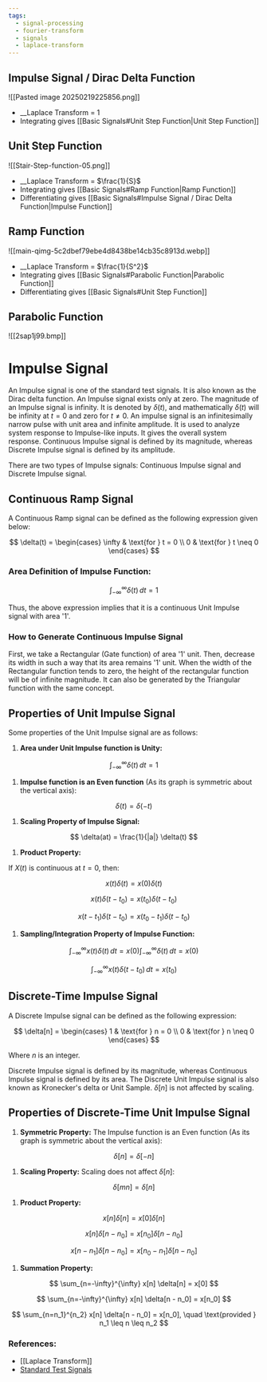 ```yaml
---
tags:
  - signal-processing
  - fourier-transform
  - signals
  - laplace-transform
---
```


## Impulse Signal / Dirac Delta Function
![[Pasted image 20250219225856.png]]

- __Laplace Transform = 1
- Integrating gives [[Basic Signals#Unit Step Function|Unit Step Function]]


## Unit Step Function
![[Stair-Step-function-05.png]]

- __Laplace Transform = $\frac{1}{S}$
- Integrating gives [[Basic Signals#Ramp Function|Ramp Function]]
- Differentiating gives [[Basic Signals#Impulse Signal / Dirac Delta Function|Impulse Function]]

## Ramp Function
![[main-qimg-5c2dbef79ebe4d8438be14cb35c8913d.webp]]

- __Laplace Transform = $\frac{1}{S^2}$
- Integrating gives [[Basic Signals#Parabolic Function|Parabolic Function]]
- Differentiating gives [[Basic Signals#Unit Step Function]]


## Parabolic Function 
![[2sap1j99.bmp]]

# Impulse Signal

An Impulse signal is one of the standard test signals. It is also known as the Dirac delta function. An Impulse signal exists only at zero. The magnitude of an Impulse signal is infinity. It is denoted by $\delta(t)$, and mathematically $\delta(t)$ will be infinity at $t = 0$ and zero for $t \neq 0$. An impulse signal is an infinitesimally narrow pulse with unit area and infinite amplitude. It is used to analyze system response to Impulse-like inputs. It gives the overall system response. Continuous Impulse signal is defined by its magnitude, whereas Discrete Impulse signal is defined by its amplitude.

There are two types of Impulse signals: Continuous Impulse signal and Discrete Impulse signal.

## Continuous Ramp Signal

A Continuous Ramp signal can be defined as the following expression given below:

$$
\delta(t) = \begin{cases} 
\infty & \text{for } t = 0 \\
0 & \text{for } t \neq 0
\end{cases}
$$

### Area Definition of Impulse Function:

$$
\int_{-\infty}^{\infty} \delta(t) \, dt = 1
$$

Thus, the above expression implies that it is a continuous Unit Impulse signal with area '1'.

### How to Generate Continuous Impulse Signal

First, we take a Rectangular (Gate function) of area '1' unit. Then, decrease its width in such a way that its area remains '1' unit. When the width of the Rectangular function tends to zero, the height of the rectangular function will be of infinite magnitude. It can also be generated by the Triangular function with the same concept.

## Properties of Unit Impulse Signal

Some properties of the Unit Impulse signal are as follows:

1. **Area under Unit Impulse function is Unity:**

$$
\int_{-\infty}^{\infty} \delta(t) \, dt = 1
$$

1. **Impulse function is an Even function** (As its graph is symmetric about the vertical axis):

$$
\delta(t) = \delta(-t)
$$

1. **Scaling Property of Impulse Signal:**

$$
\delta(at) = \frac{1}{|a|} \delta(t)
$$

1. **Product Property:**

If $X(t)$ is continuous at $t = 0$, then:

$$
x(t)\delta(t) = x(0) \delta(t)
$$

$$
x(t)\delta(t - t_0) = x(t_0) \delta(t - t_0)
$$

$$
x(t - t_1) \delta(t - t_0) = x(t_0 - t_1) \delta(t - t_0)
$$

1. **Sampling/Integration Property of Impulse Function:**

$$
\int_{-\infty}^{\infty} x(t)\delta(t) \, dt = x(0) \int_{-\infty}^{\infty} \delta(t) \, dt = x(0)
$$

$$
\int_{-\infty}^{\infty} x(t)\delta(t - t_0) \, dt = x(t_0)
$$

## Discrete-Time Impulse Signal

A Discrete Impulse signal can be defined as the following expression:

$$
\delta[n] = \begin{cases} 
1 & \text{for } n = 0 \\
0 & \text{for } n \neq 0
\end{cases}
$$

Where $n$ is an integer.

Discrete Impulse signal is defined by its magnitude, whereas Continuous Impulse signal is defined by its area. The Discrete Unit Impulse signal is also known as Kronecker's delta or Unit Sample. $\delta[n]$ is not affected by scaling.

## Properties of Discrete-Time Unit Impulse Signal

1. **Symmetric Property:** The Impulse function is an Even function (As its graph is symmetric about the vertical axis):

$$
\delta[n] = \delta[-n]
$$

1. **Scaling Property:** Scaling does not affect $\delta[n]$:

$$
\delta[mn] = \delta[n]
$$

1. **Product Property:**

$$
x[n] \delta[n] = x[0] \delta[n]
$$

$$
x[n] \delta[n - n_0] = x[n_0] \delta[n - n_0]
$$

$$
x[n - n_1] \delta[n - n_0] = x[n_0 - n_1] \delta[n - n_0]
$$

1. **Summation Property:**

$$
\sum_{n=-\infty}^{\infty} x[n] \delta[n] = x[0]
$$

$$
\sum_{n=-\infty}^{\infty} x[n] \delta[n - n_0] = x[n_0]
$$

$$
\sum_{n=n_1}^{n_2} x[n] \delta[n - n_0] = x[n_0], \quad \text{provided } n_1 \leq n \leq n_2
$$


### References:
- [[Laplace Transform]]
- [Standard Test Signals](https://www.geeksforgeeks.org/standard-test-signals/)
